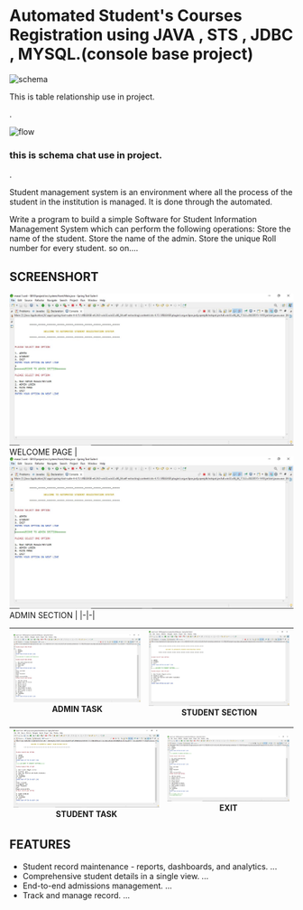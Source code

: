 
# Automated Student's Courses Registration  using JAVA , STS , JDBC , MYSQL.(console base project)

![schema](https://github.com/Akshayrane848/Student-Management-System/assets/105929244/96932098-9ba0-4688-8d35-217b3b4025df)

This is table relationship use in project. 

.

![flow](https://github.com/Akshayrane848/Student-Management-System/assets/105929244/d685b3cd-e3c4-4699-a56e-0da450f8ca81)


### this is schema chat use in project.

.


Student management system is an environment where all the process of the student in the institution is managed. It is done through the automated.

Write a program to build a simple Software for Student Information Management System which can perform the following operations: Store the name of the student. Store the  name of the admin. Store the unique Roll number for every student. so on....


## SCREENSHORT 

![screenshot](https://github.com/Akshayrane848/Student-Management-System/blob/main/IMAGE/Admin%20section.JPG) 
 WELCOME PAGE | ![screenshot](https://github.com/Akshayrane848/Student-Management-System/blob/main/IMAGE/Admin%20section.JPG) ADMIN SECTION |
|-|-|

![screenshot](https://github.com/Akshayrane848/Student-Management-System/blob/main/IMAGE/Admin%20task.JPG) ADMIN TASK | ![screenshot](https://github.com/Akshayrane848/Student-Management-System/blob/main/IMAGE/Student%20section.JPG) STUDENT SECTION |
|-|-|

![screenshot](https://github.com/Akshayrane848/Student-Management-System/blob/main/IMAGE/Student%20task.JPG) STUDENT TASK | ![screenshot](https://github.com/Akshayrane848/Student-Management-System/blob/main/IMAGE/exit.JPG) EXIT |
|-|-|



## FEATURES

- Student record maintenance - reports, dashboards, and analytics. ...
- Comprehensive student details in a single view. ...
- End-to-end admissions management. ...
- Track and manage record. ...

